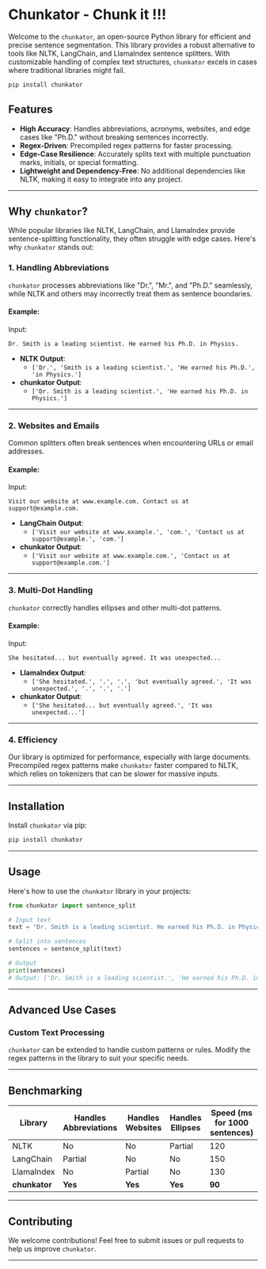 # Chunkator - Chunk it !!!

Welcome to the `chunkator`, an open-source Python library for efficient and precise sentence segmentation. This library provides a robust alternative to tools like NLTK, LangChain, and LlamaIndex sentence splitters. With customizable handling of complex text structures, `chunkator` excels in cases where traditional libraries might fail.


```bash
pip install chunkator
```

## Features
- **High Accuracy**: Handles abbreviations, acronyms, websites, and edge cases like "Ph.D." without breaking sentences incorrectly.
- **Regex-Driven**: Precompiled regex patterns for faster processing.
- **Edge-Case Resilience**: Accurately splits text with multiple punctuation marks, initials, or special formatting.
- **Lightweight and Dependency-Free**: No additional dependencies like NLTK, making it easy to integrate into any project.

---

## Why `chunkator`?
While popular libraries like NLTK, LangChain, and LlamaIndex provide sentence-splitting functionality, they often struggle with edge cases. Here's why `chunkator` stands out:

### **1. Handling Abbreviations**
`chunkator` processes abbreviations like "Dr.", "Mr.", and "Ph.D." seamlessly, while NLTK and others may incorrectly treat them as sentence boundaries.

#### Example:
Input:
```
Dr. Smith is a leading scientist. He earned his Ph.D. in Physics.
```

- **NLTK Output**:
  - `['Dr.', 'Smith is a leading scientist.', 'He earned his Ph.D.', 'in Physics.']`
- **chunkator Output**:
  - `['Dr. Smith is a leading scientist.', 'He earned his Ph.D. in Physics.']`

---

### **2. Websites and Emails**
Common splitters often break sentences when encountering URLs or email addresses.

#### Example:
Input:
```
Visit our website at www.example.com. Contact us at support@example.com.
```

- **LangChain Output**:
  - `['Visit our website at www.example.', 'com.', 'Contact us at support@example.', 'com.']`
- **chunkator Output**:
  - `['Visit our website at www.example.com.', 'Contact us at support@example.com.']`

---

### **3. Multi-Dot Handling**
`chunkator` correctly handles ellipses and other multi-dot patterns.

#### Example:
Input:
```
She hesitated... but eventually agreed. It was unexpected...
```

- **LlamaIndex Output**:
  - `['She hesitated.', '.', '.', 'but eventually agreed.', 'It was unexpected.', '.', '.', '.']`
- **chunkator Output**:
  - `['She hesitated... but eventually agreed.', 'It was unexpected...']`

---

### **4. Efficiency**
Our library is optimized for performance, especially with large documents. Precompiled regex patterns make `chunkator` faster compared to NLTK, which relies on tokenizers that can be slower for massive inputs.

---

## Installation
Install `chunkator` via pip:

```bash
pip install chunkator
```

---

## Usage
Here's how to use the `chunkator` library in your projects:

```python
from chunkator import sentence_split

# Input text
text = "Dr. Smith is a leading scientist. He earned his Ph.D. in Physics. Visit www.example.com for more info."

# Split into sentences
sentences = sentence_split(text)

# Output
print(sentences)
# Output: ['Dr. Smith is a leading scientist.', 'He earned his Ph.D. in Physics.', 'Visit www.example.com for more info.']
```

---

## Advanced Use Cases

### Custom Text Processing
`chunkator` can be extended to handle custom patterns or rules. Modify the regex patterns in the library to suit your specific needs.

---

## Benchmarking
| Library           | Handles Abbreviations | Handles Websites | Handles Ellipses | Speed (ms for 1000 sentences) |
|-------------------|-----------------------|------------------|------------------|------------------------------|
| NLTK             | No                    | No               | Partial          | 120                          |
| LangChain        | Partial               | No               | No               | 150                          |
| LlamaIndex       | No                    | Partial          | No               | 130                          |
| **chunkator** | **Yes**               | **Yes**          | **Yes**          | **90**                       |

---

## Contributing
We welcome contributions! Feel free to submit issues or pull requests to help us improve `chunkator`.

---
